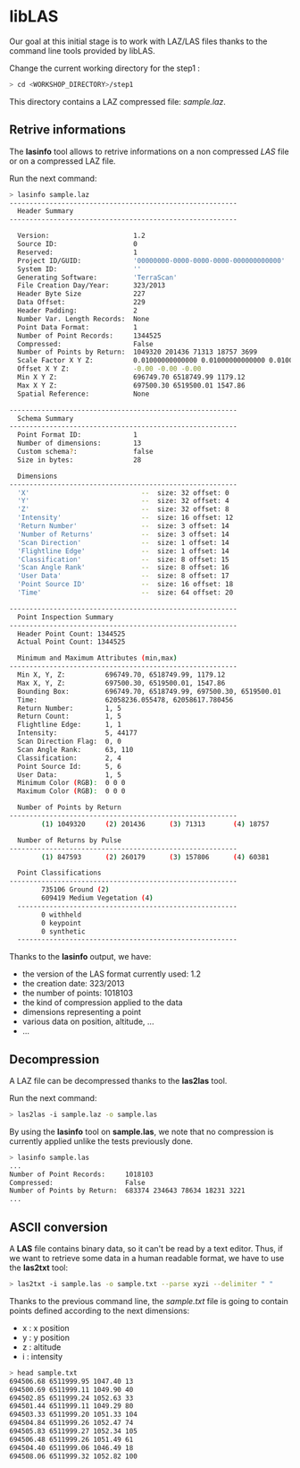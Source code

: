 # libLAS

Our goal at this initial stage is to work with LAZ/LAS files thanks to the
command line tools provided by libLAS.

Change the current working directory for the step1 :


```bash
> cd <WORKSHOP_DIRECTORY>/step1
```

This directory contains a LAZ compressed file: *sample.laz*.

## Retrive informations

The **lasinfo** tool allows to retrive informations on a non compressed *LAS*
file or on a compressed LAZ file.

Run the next command:

```bash
> lasinfo sample.laz
---------------------------------------------------------
  Header Summary
---------------------------------------------------------

  Version:                     1.2
  Source ID:                   0
  Reserved:                    1
  Project ID/GUID:             '00000000-0000-0000-0000-000000000000'
  System ID:                   ''
  Generating Software:         'TerraScan'
  File Creation Day/Year:      323/2013
  Header Byte Size             227
  Data Offset:                 229
  Header Padding:              2
  Number Var. Length Records:  None
  Point Data Format:           1
  Number of Point Records:     1344525
  Compressed:                  False
  Number of Points by Return:  1049320 201436 71313 18757 3699
  Scale Factor X Y Z:          0.01000000000000 0.01000000000000 0.01000000000000
  Offset X Y Z:                -0.00 -0.00 -0.00
  Min X Y Z:                   696749.70 6518749.99 1179.12
  Max X Y Z:                   697500.30 6519500.01 1547.86
  Spatial Reference:           None

---------------------------------------------------------
  Schema Summary
---------------------------------------------------------
  Point Format ID:             1
  Number of dimensions:        13
  Custom schema?:              false
  Size in bytes:               28

  Dimensions
---------------------------------------------------------
  'X'                            --  size: 32 offset: 0
  'Y'                            --  size: 32 offset: 4
  'Z'                            --  size: 32 offset: 8
  'Intensity'                    --  size: 16 offset: 12
  'Return Number'                --  size: 3 offset: 14
  'Number of Returns'            --  size: 3 offset: 14
  'Scan Direction'               --  size: 1 offset: 14
  'Flightline Edge'              --  size: 1 offset: 14
  'Classification'               --  size: 8 offset: 15
  'Scan Angle Rank'              --  size: 8 offset: 16
  'User Data'                    --  size: 8 offset: 17
  'Point Source ID'              --  size: 16 offset: 18
  'Time'                         --  size: 64 offset: 20

---------------------------------------------------------
  Point Inspection Summary
---------------------------------------------------------
  Header Point Count: 1344525
  Actual Point Count: 1344525

  Minimum and Maximum Attributes (min,max)
---------------------------------------------------------
  Min X, Y, Z:          696749.70, 6518749.99, 1179.12
  Max X, Y, Z:          697500.30, 6519500.01, 1547.86
  Bounding Box:         696749.70, 6518749.99, 697500.30, 6519500.01
  Time:                 62058236.055478, 62058617.780456
  Return Number:        1, 5
  Return Count:         1, 5
  Flightline Edge:      1, 1
  Intensity:            5, 44177
  Scan Direction Flag:  0, 0
  Scan Angle Rank:      63, 110
  Classification:       2, 4
  Point Source Id:      5, 6
  User Data:            1, 5
  Minimum Color (RGB):  0 0 0
  Maximum Color (RGB):  0 0 0

  Number of Points by Return
---------------------------------------------------------
        (1) 1049320     (2) 201436      (3) 71313       (4) 18757       (5) 3699

  Number of Returns by Pulse
---------------------------------------------------------
        (1) 847593      (2) 260179      (3) 157806      (4) 60381       (5) 18566

  Point Classifications
---------------------------------------------------------
        735106 Ground (2)
        609419 Medium Vegetation (4)
  -------------------------------------------------------
        0 withheld
        0 keypoint
        0 synthetic
  -------------------------------------------------------
```

Thanks to the **lasinfo** output, we have:

  - the version of the LAS format currently used: 1.2
  - the creation date: 323/2013
  - the number of points: 1018103
  - the kind of compression applied to the data
  - dimensions representing a point
  - various data on position, altitude, ...
  - ...

## Decompression

A LAZ file can be decompressed thanks to the **las2las** tool.

Run the next command:

```bash
> las2las -i sample.laz -o sample.las
```

By using the **lasinfo** tool on **sample.las**, we note that no compression
is currently applied unlike the tests previously done.

```bash
> lasinfo sample.las
...
Number of Point Records:     1018103
Compressed:                  False
Number of Points by Return:  683374 234643 78634 18231 3221
...
```

## ASCII conversion

A **LAS** file contains binary data, so it can't be read by a text editor. Thus,
if we want to retrieve some data in a human readable format, we have to use the
**las2txt** tool:

```bash
> las2txt -i sample.las -o sample.txt --parse xyzi --delimiter " "
```

Thanks to the previous command line, the *sample.txt* file is going to contain
points defined according to the next dimensions:
  - x : x position
  - y : y position
  - z : altitude
  - i : intensity

```bash
> head sample.txt
694506.68 6511999.95 1047.40 13
694500.69 6511999.11 1049.90 40
694502.85 6511999.24 1052.63 33
694501.44 6511999.11 1049.29 80
694503.33 6511999.20 1051.33 104
694504.84 6511999.26 1052.47 74
694505.83 6511999.27 1052.34 105
694506.48 6511999.26 1051.49 61
694504.40 6511999.06 1046.49 18
694508.06 6511999.32 1052.82 100
```
